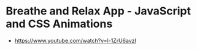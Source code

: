# Breathe and Relax App - JavaScript and CSS Animations

* <https://www.youtube.com/watch?v=l-1ZrU6avzI>
